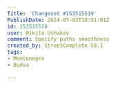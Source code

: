 ```yaml
---
Title: 'Changeset #153515519'
PublishDate: 2024-07-03T18:51:01Z
id: 153515519
user: Nikita Ushakov
comment: Specify paths smoothness
created_by: StreetComplete 58.1
tags:
- Montenegro
- Budva

---
```

